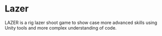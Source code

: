 # Lazer
LAZER is a rig lazer shoot game to show case more advanced skills using Unity tools and more complex
understanding of code.

